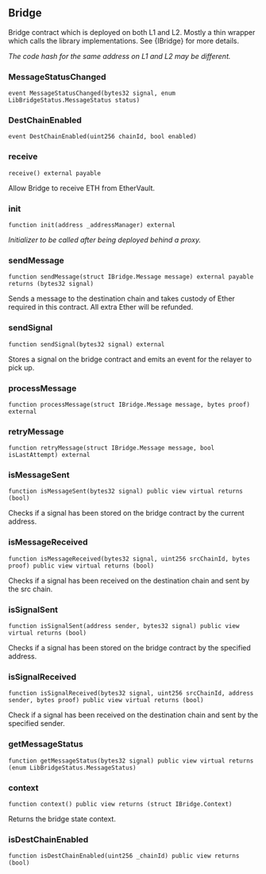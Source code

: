 ## Bridge

Bridge contract which is deployed on both L1 and L2. Mostly a thin wrapper
which calls the library implementations. See {IBridge} for more details.

_The code hash for the same address on L1 and L2 may be different._

### MessageStatusChanged

```solidity
event MessageStatusChanged(bytes32 signal, enum LibBridgeStatus.MessageStatus status)
```

### DestChainEnabled

```solidity
event DestChainEnabled(uint256 chainId, bool enabled)
```

### receive

```solidity
receive() external payable
```

Allow Bridge to receive ETH from EtherVault.

### init

```solidity
function init(address _addressManager) external
```

_Initializer to be called after being deployed behind a proxy._

### sendMessage

```solidity
function sendMessage(struct IBridge.Message message) external payable returns (bytes32 signal)
```

Sends a message to the destination chain and takes custody
of Ether required in this contract. All extra Ether will be refunded.

### sendSignal

```solidity
function sendSignal(bytes32 signal) external
```

Stores a signal on the bridge contract and emits an event for the
relayer to pick up.

### processMessage

```solidity
function processMessage(struct IBridge.Message message, bytes proof) external
```

### retryMessage

```solidity
function retryMessage(struct IBridge.Message message, bool isLastAttempt) external
```

### isMessageSent

```solidity
function isMessageSent(bytes32 signal) public view virtual returns (bool)
```

Checks if a signal has been stored on the bridge contract by the
current address.

### isMessageReceived

```solidity
function isMessageReceived(bytes32 signal, uint256 srcChainId, bytes proof) public view virtual returns (bool)
```

Checks if a signal has been received on the destination chain and
sent by the src chain.

### isSignalSent

```solidity
function isSignalSent(address sender, bytes32 signal) public view virtual returns (bool)
```

Checks if a signal has been stored on the bridge contract by the
specified address.

### isSignalReceived

```solidity
function isSignalReceived(bytes32 signal, uint256 srcChainId, address sender, bytes proof) public view virtual returns (bool)
```

Check if a signal has been received on the destination chain and sent
by the specified sender.

### getMessageStatus

```solidity
function getMessageStatus(bytes32 signal) public view virtual returns (enum LibBridgeStatus.MessageStatus)
```

### context

```solidity
function context() public view returns (struct IBridge.Context)
```

Returns the bridge state context.

### isDestChainEnabled

```solidity
function isDestChainEnabled(uint256 _chainId) public view returns (bool)
```
